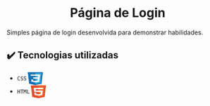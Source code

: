 <h1 align="center"> Página de Login </h1>

Simples página de login desenvolvida para demonstrar habilidades.
## ✔️ Tecnologias utilizadas

- ``CSS``<img align="center" alt="CSS" height="30" width="40" src="https://raw.githubusercontent.com/devicons/devicon/master/icons/css3/css3-original.svg">
- ``HTML``<img align="center" alt="HTML" height="30" width="40" src="https://raw.githubusercontent.com/devicons/devicon/master/icons/html5/html5-original.svg">
<h2 align="center"></h2>
